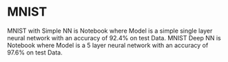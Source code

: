 # MNIST

MNIST with Simple NN is Notebook where Model is a simple single layer neural network with an accuracy of 92.4% on test Data.
MNIST Deep NN is Notebook where Model is a 5 layer neural network with an accuracy of 97.6% on test Data.
